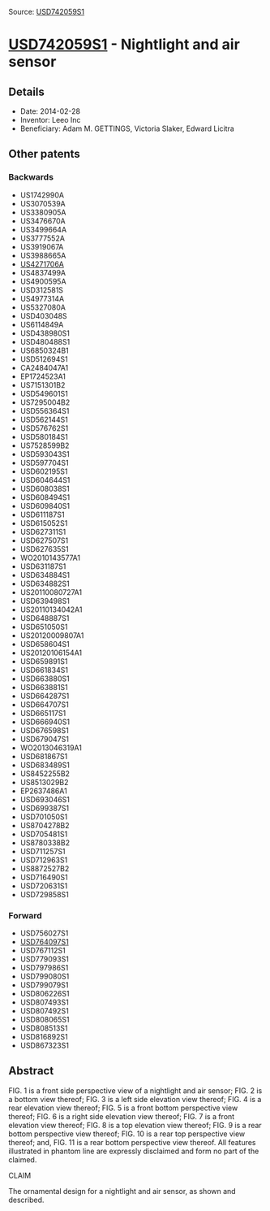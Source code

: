 Source: [USD742059S1](https://patents.google.com/patent/USD742059S1)

# [USD742059S1](USD742059S1.md) - Nightlight and air sensor

## Details

* Date: 2014-02-28
* Inventor: Leeo Inc
* Beneficiary: Adam M. GETTINGS, Victoria Slaker, Edward Licitra

## Other patents

### Backwards
 * US1742990A
 * US3070539A
 * US3380905A
 * US3476670A
 * US3499664A
 * US3777552A
 * US3919067A
 * US3988665A
 * [US4271706A](US4271706A.md)
 * US4837499A
 * US4900595A
 * USD312581S
 * US4977314A
 * US5327080A
 * USD403048S
 * US6114849A
 * USD438980S1
 * USD480488S1
 * US6850324B1
 * USD512694S1
 * CA2484047A1
 * EP1724523A1
 * US7151301B2
 * USD549601S1
 * US7295004B2
 * USD556364S1
 * USD562144S1
 * USD576762S1
 * USD580184S1
 * US7528599B2
 * USD593043S1
 * USD597704S1
 * USD602195S1
 * USD604644S1
 * USD608038S1
 * USD608494S1
 * USD609840S1
 * USD611187S1
 * USD615052S1
 * USD627311S1
 * USD627507S1
 * USD627635S1
 * WO2010143577A1
 * USD631187S1
 * USD634884S1
 * USD634882S1
 * US20110080727A1
 * USD639498S1
 * US20110134042A1
 * USD648887S1
 * USD651050S1
 * US20120009807A1
 * USD658604S1
 * US20120106154A1
 * USD659891S1
 * USD661834S1
 * USD663880S1
 * USD663881S1
 * USD664287S1
 * USD664707S1
 * USD665117S1
 * USD666940S1
 * USD676598S1
 * USD679047S1
 * WO2013046319A1
 * USD681867S1
 * USD683489S1
 * US8452255B2
 * US8513029B2
 * EP2637486A1
 * USD693046S1
 * USD699387S1
 * USD701050S1
 * US8704278B2
 * USD705481S1
 * US8780338B2
 * USD711257S1
 * USD712963S1
 * US8872527B2
 * USD716490S1
 * USD720631S1
 * USD729858S1
### Forward
 * USD756027S1
 * [USD764097S1](USD764097S1.md)
 * USD767112S1
 * USD779093S1
 * USD797986S1
 * USD799080S1
 * USD799079S1
 * USD806226S1
 * USD807493S1
 * USD807492S1
 * USD808065S1
 * USD808513S1
 * USD816892S1
 * USD867323S1
## Abstract

FIG. 1 is a front side perspective view of a nightlight and air sensor;
 FIG. 2 is a bottom view thereof;
 FIG. 3 is a left side elevation view thereof;
 FIG. 4 is a rear elevation view thereof;
 FIG. 5 is a front bottom perspective view thereof;
 FIG. 6 is a right side elevation view thereof;
 FIG. 7 is a front elevation view thereof;
 FIG. 8 is a top elevation view thereof;
 FIG. 9 is a rear bottom perspective view thereof;
 FIG. 10 is a rear top perspective view thereof; and,
 FIG. 11 is a rear bottom perspective view thereof.
All features illustrated in phantom line are expressly disclaimed and form no part of the claimed.

CLAIM
 
The ornamental design for a nightlight and air sensor, as shown and described.